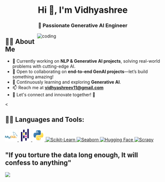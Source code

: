 <h1 align="center">Hi 👋, I'm Vidhyashree</h1>
<h3 align="center">🚀 Passionate Generative AI Engineer</h3>

<img align="right" alt="coding" width="400" src="https://raw.githubusercontent.com/TheDudeThatCode/TheDudeThatCode/master/Assets/Developer.gif">

## 👩‍💻 About Me

- 🔭 Currently working on **NLP & Generative AI projects**, solving real-world problems with cutting-edge AI.  
- 🤝 Open to collaborating on **end-to-end GenAI projects**—let’s build something amazing!  
- 🌱 Continuously learning and exploring **Generative AI**.  
- 📫 Reach me at **vidhyashreev11@gmail.com**
- 💬 Let's connect and innovate together! 🚀

<p align="left">
</p>

<<h2 align="left">🐱‍🏍 Languages and Tools:</h2>
<p align="left">
    <!-- MySQL -->
    <a href="https://www.mysql.com/" target="_blank" rel="noreferrer">
        <img src="https://raw.githubusercontent.com/devicons/devicon/master/icons/mysql/mysql-original-wordmark.svg" alt="MySQL" width="40" height="40"/>
    </a>
    <!-- Pandas -->
    <a href="https://pandas.pydata.org/" target="_blank" rel="noreferrer">
        <img src="https://raw.githubusercontent.com/devicons/devicon/2ae2a900d2f041da66e950e4d48052658d850630/icons/pandas/pandas-original.svg" alt="Pandas" width="40" height="40"/>
    </a>
    <!-- Python -->
    <a href="https://www.python.org" target="_blank" rel="noreferrer">
        <img src="https://raw.githubusercontent.com/devicons/devicon/master/icons/python/python-original.svg" alt="Python" width="40" height="40"/>
    </a>
    <!-- Scikit-Learn -->
    <a href="https://scikit-learn.org/" target="_blank" rel="noreferrer">
        <img src="https://upload.wikimedia.org/wikipedia/commons/0/05/Scikit_learn_logo_small.svg" alt="Scikit-Learn" width="40" height="40"/>
    </a>
    <!-- Seaborn -->
    <a href="https://seaborn.pydata.org/" target="_blank" rel="noreferrer">
        <img src="https://seaborn.pydata.org/_images/logo-mark-lightbg.svg" alt="Seaborn" width="40" height="40"/>
    </a> 
    <!-- Hugging Face -->
    <a href="https://huggingface.co/" target="_blank" rel="noreferrer">
        <img src="https://huggingface.co/front/assets/huggingface_logo-noborder.svg" alt="Hugging Face" width="40" height="40"/>
    </a>
    <!-- Scrapy -->
    <a href="https://scrapy.org/" target="_blank" rel="noreferrer">
        <img src="https://scrapy.org/img/scrapylogo.png" alt="Scrapy" width="100" height="40"/>
    </a>
</p>

<h2 align="left">"If you torture the data long enough, It will confess to anything"</h2>
<img align="left" src="https://media.licdn.com/dms/image/C4D12AQEeKAn9dPLbhw/article-cover_image-shrink_600_2000/0/1616667695311?e=2147483647&v=beta&t=KTbbDeJ4Wwf6KFCPZ0Q1Et1jbaD7d81SHbTx-NVs3QA">

